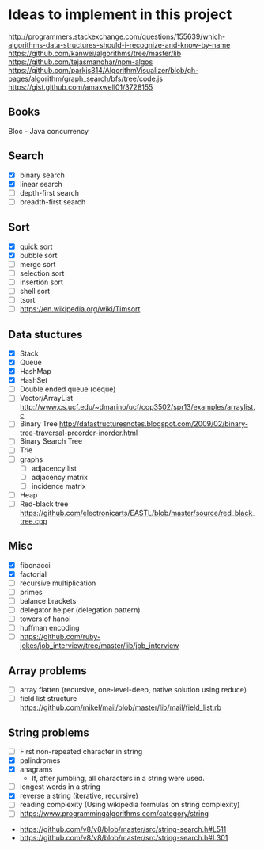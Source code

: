 # Ideas to implement in this project

http://programmers.stackexchange.com/questions/155639/which-algorithms-data-structures-should-i-recognize-and-know-by-name
https://github.com/kanwei/algorithms/tree/master/lib
https://github.com/tejasmanohar/npm-algos
https://github.com/parkjs814/AlgorithmVisualizer/blob/gh-pages/algorithm/graph_search/bfs/tree/code.js
https://gist.github.com/amaxwell01/3728155

## Books

Bloc - Java concurrency

## Search

- [x] binary search
- [x] linear search
- [ ] depth-first search
- [ ] breadth-first search

## Sort

- [x] quick sort
- [x] bubble sort
- [ ] merge sort
- [ ] selection sort
- [ ] insertion sort
- [ ] shell sort
- [ ] tsort
- [ ] https://en.wikipedia.org/wiki/Timsort

## Data stuctures

- [x] Stack
- [x] Queue
- [x] HashMap
- [x] HashSet
- [ ] Double ended queue (deque)
- [ ] Vector/ArrayList
  http://www.cs.ucf.edu/~dmarino/ucf/cop3502/spr13/examples/arraylist.c
- [ ] Binary Tree
  http://datastructuresnotes.blogspot.com/2009/02/binary-tree-traversal-preorder-inorder.html
- [ ] Binary Search Tree
- [ ] Trie
- [ ] graphs
  - [ ] adjacency list
  - [ ] adjacency matrix
  - [ ] incidence matrix
- [ ] Heap
- [ ] Red-black tree https://github.com/electronicarts/EASTL/blob/master/source/red_black_tree.cpp

## Misc

- [x] fibonacci
- [x] factorial
- [ ] recursive multiplication
- [ ] primes
- [ ] balance brackets
- [ ] delegator helper (delegation pattern)
- [ ] towers of hanoi
- [ ] huffman encoding
- [ ] https://github.com/ruby-jokes/job_interview/tree/master/lib/job_interview

## Array problems

- [ ] array flatten (recursive, one-level-deep, native solution using reduce)
- [ ] field list structure https://github.com/mikel/mail/blob/master/lib/mail/field_list.rb

## String problems

- [ ] First non-repeated character in string
- [x] palindromes
- [x] anagrams
  - If, after jumbling, all characters in a string were used.
- [ ] longest words in a string
- [x] reverse a string (iterative, recursive)
- [ ] reading complexity (Using wikipedia formulas on string complexity)
- [ ] https://www.programmingalgorithms.com/category/string

- https://github.com/v8/v8/blob/master/src/string-search.h#L511
- https://github.com/v8/v8/blob/master/src/string-search.h#L301
